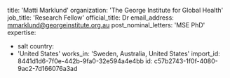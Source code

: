 title: 'Matti Marklund'
organization: 'The George Institute for Global Health'
job_title: 'Research Fellow'
official_title: Dr
email_address: mmarklund@georgeinstitute.org.au
post_nominal_letters: 'MSE PhD'
expertise:
  - salt
country:
  - 'United States'
works_in: 'Sweden, Australia, United States'
import_id: 8441d1d6-7f0e-442b-9fa0-32e594a4e4bb
id: c57b2743-1f0f-4080-9ac2-7d166076a3ad
